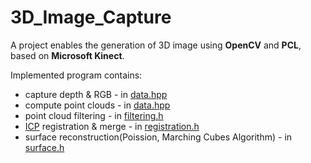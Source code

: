 # 3D_Image_Capture
A project enables the generation of 3D image using **OpenCV** and **PCL**, based on **Microsoft Kinect**.

Implemented program contains:
* capture depth & RGB - in [data.hpp](./src/data.hpp)
* compute point clouds - in [data.hpp](./src/data.hpp)
* point cloud filtering - in [filtering.h](./src/filtering.h)
* [ICP](https://en.wikipedia.org/wiki/Iterative_closest_point) registration & merge - in [registration.h](./src/registration.h)
* surface reconstruction(Poission, Marching Cubes Algorithm) - in [surface.h](./src/surface.h)

